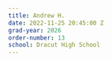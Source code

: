 ```yaml
---
title: Andrew H.
date: 2022-11-25 20:45:00 Z
grad-year: 2026
order-number: 13
school: Dracut High School
---
```


